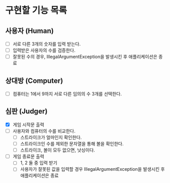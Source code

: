 # 구현할 기능 목록
## 사용자 (Human)
- [ ] 서로 다른 3개의 숫자를 입력 받는다.
- [ ] 입력받은 사용자의 수를 검증한다.
- [ ] 잘못된 수의 경우, IllegalArgumentException을 발생시킨 후 애플리케이션은 종료

## 상대방 (Computer)
- [ ] 컴퓨터는 1에서 9까지 서로 다른 임의의 수 3개를 선택한다.

## 심판 (Judger)
- [x] 게임 시작문 출력
- [ ] 사용자와 컴퓨터의 수를 비교한다.
  - [ ] 스트라이크가 얼마인지 확인한다.
  - [ ] 스트라이크인 수를 제외한 문자열을 통해 볼을 확인한다.
  - [ ] 스트라이크, 볼이 모두 없으면, 낫싱이다.
- [ ] 게임 종료문 출력
  - [ ] 1, 2 둘 중 입력 받기
  - [ ] 사용자가 잘못된 값을 입력할 경우 IllegalArgumentException을 발생시킨 후 애플리케이션은 종료
